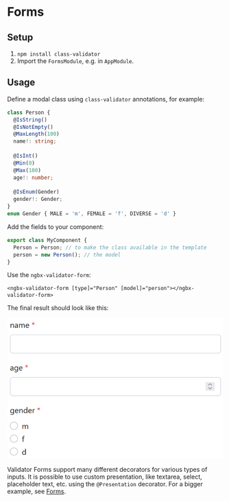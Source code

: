 # Forms

## Setup

1. `npm install class-validator`
2. Import the `FormsModule`, e.g. in `AppModule`. 

## Usage

Define a modal class using `class-validator` annotations, for example:

```ts
class Person {
  @IsString()
  @IsNotEmpty()
  @MaxLength(100)
  name!: string;

  @IsInt()
  @Min(0)
  @Max(100)
  age!: number;

  @IsEnum(Gender)
  gender!: Gender;
}
enum Gender { MALE = 'm', FEMALE = 'f', DIVERSE = 'd' }
```

Add the fields to your component:

```ts
export class MyComponent {
  Person = Person; // to make the class available in the template
  person = new Person(); // the model
}
```

Use the `ngbx-validator-form`:

```angular2html
<ngbx-validator-form [type]="Person" [model]="person"></ngbx-validator-form>
```

The final result should look like this:

![Validator Form](docs/form.png)

Validator Forms support many different decorators for various types of inputs.
It is possible to use custom presentation, like textarea, select, placeholder text, etc. using the `@Presentation` decorator.
For a bigger example, see [Forms](/apps/example-web/src/app/forms).
